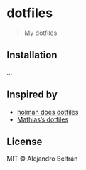 # dotfiles

> My dotfiles

## Installation

...

## Inspired by

* [holman does dotfiles](https://github.com/holman/dotfiles)
* [Mathias’s dotfiles](https://github.com/mathiasbynens/dotfiles)

## License

MIT © Alejandro Beltrán
